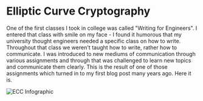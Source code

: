 # Elliptic Curve Cryptography

One of the first classes I took in college was called "Writing for Engineers".  I entered that class with smile on my face - I found it humorous that my university thought engineers needed a specific class on how to write.  Throughout that class we weren't taught how to write, rather how to communicate. I was introduced to new mediums of communication through various assignments and through that was challenged to learn new topics and communicate them clearly.  This is the result of one of those assignments which turned in to my first blog post many years ago.  Here it is. 


![ECC Infographic](/img/ecc_diagram.png)